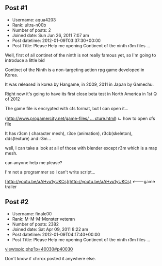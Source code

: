 ## Post #1
- Username: aqua4203
- Rank: ultra-n00b
- Number of posts: 2
- Joined date: Sun Jun 26, 2011 7:07 am
- Post datetime: 2012-01-09T03:37:30+00:00
- Post Title: Please Help me opening Continent of the ninth r3m files ...

Well, first of all continet of the ninth is not really famous yet, so I'm going to introduce a little bid

Continet of the Ninth is a non-targeting action rpg game developed in Korea.

It was released in korea by Hangame, in 2009, 2011 in Japan by Gamechu.

Right now it's going to have its first close beta test in North America in 1st Q of 2012

The game file is encrypted with cfs format, but I can open it...

([http://www.progamercity.net/game-files/ ... cture.html](http://www.progamercity.net/game-files/1624-dev-continent-ninth-cfs-files-structure.html))
ㄴ how to open cfs file

It has r3cm ( character mesh), r3ce (animation), r3cb(skeleton), dds(texture) and r3m...

well, I can take a look at all of those with blender except r3m which is a map mesh. 

can anyone help me please? 

I'm not a programmer so I can't write script...





[http://youtu.be/aAHvu1yUKCs](http://youtu.be/aAHvu1yUKCs) <---game trailer
## Post #2
- Username: finale00
- Rank: M-M-M-Monster veteran
- Number of posts: 2382
- Joined date: Sat Apr 09, 2011 8:22 am
- Post datetime: 2012-01-09T04:17:40+00:00
- Post Title: Please Help me opening Continent of the ninth r3m files ...

[viewtopic.php?p=40030#p40030](http://forum.xentax.com/viewtopic.php?p=40030#p40030)

Don't know if chrrox posted it anywhere else.
